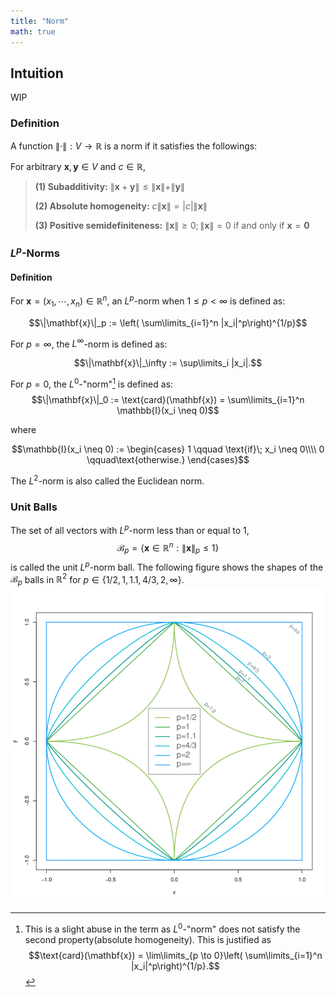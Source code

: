 ```yaml
---
title: "Norm"
math: true
---
```

## Intuition
WIP

### Definition
A function $\|\cdot\|: V\to \mathbb{R}$ is a norm if it satisfies the followings:

For arbitrary $\mathbf{x},\mathbf{y}\in V$ and $c \in \mathbb{R}$,

> **(1) Subadditivity:**    $\|\mathbf{x}+\mathbf{y}\| \leq \|\mathbf{x}\| + \|\mathbf{y}\|$
>
> **(2) Absolute homogeneity:**    $c\|\mathbf{x}\| = |c|\|\mathbf{x}\|$
>
> **(3) Positive semidefiniteness:**    $\|\mathbf{x}\|\geq 0; \|\mathbf{x}\| = 0$ if and only if $\mathbf{x}=\mathbf{0}$

### $L^p$-Norms
#### Definition
For $\mathbf{x} = (x_1, \cdots, x_n) \in \mathbb{R}^n$, an $L^p$-norm when $1\leq p < \infty$ is defined as:

$$\|\mathbf{x}\|_p := \left( \sum\limits_{i=1}^n |x_i|^p\right)^{1/p}$$

For $p = \infty$, the $L^\infty$-norm is defined as:

$$\|\mathbf{x}\|_\infty := \sup\limits_i |x_i|.$$

For $p=0$, the $L^0$-"norm"[^-1] is defined as:
$$\|\mathbf{x}\|_0 := \text{card}(\mathbf{x}) = \sum\limits_{i=1}^n \mathbb{I}(x_i \neq 0)$$

where

$$\mathbb{I}(x_i \neq 0) :=
\begin{cases}
1 \qquad \text{if}\; x_i \neq 0\\\\
0 \qquad\text{otherwise.}
\end{cases}$$

The $L^2$-norm is also called the Euclidean norm.

### Unit Balls
The set of all vectors with $L^p$-norm less than or equal to $1$,
$$\mathcal{B}_p = \{\mathbf{x} \in \mathbb{R}^n:\|\mathbf{x}\|_p \leq 1 \}$$
is called the unit $L^p$-norm ball.
The following figure shows the shapes of the $\mathcal{B}_p$ balls in $\mathbb{R}^2$ for $p\in \{1/2, 1, 1.1, 4/3, 2, \infty\}$.
![various-unit-balls](./images/various-unit-balls.png)

[^-1]: This is a slight abuse in the term as $L^0$-"norm" does not satisfy the second property(absolute homogeneity). This is justified as $$\text{card}(\mathbf{x}) = \lim\limits_{p \to 0}\left( \sum\limits_{i=1}^n |x_i|^p\right)^{1/p}.$$